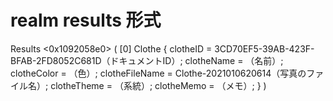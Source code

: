 #  realm results 形式

Results<Clothe> <0x1092058e0> (
    [0] Clothe {
        clotheID = 3CD70EF5-39AB-423F-BFAB-2FD8052C681D（ドキュメントID）;
        clotheName = （名前）;
        clotheColor = （色）;
        clotheFileName = Clothe-2021010620614（写真のファイル名）;
        clotheTheme = （系統）;
        clotheMemo = （メモ）;
    } 
)

